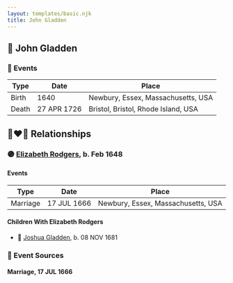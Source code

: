 ```yaml
---
layout: templates/basic.njk
title: John Gladden
---
```

## 🔵 John Gladden

### 📆 Events

Type | Date | Place
------ | ------ | ------
Birth | 1640 | Newbury, Essex, Massachusetts, USA
Death | 27 APR 1726 | Bristol, Bristol, Rhode Island, USA

## 👩‍❤️‍👨 Relationships

### 🟣 [Elizabeth Rodgers](/people/3/38364590), b. Feb 1648

#### Events

Type | Date | Place
------ | ------ | ------
Marriage | 17 JUL 1666 | Newbury, Essex, Massachusetts, USA
#### Children With Elizabeth Rodgers
* 🔵 [Joshua Gladden](/people/9/97378440), b. 08 NOV 1681
### 📰 Event Sources

#### <a id="event-family-0-event-0"></a> Marriage, 17 JUL 1666
